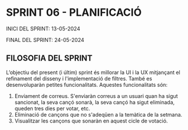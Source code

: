 # SPRINT 06 - PLANIFICACIÓ

INICI DEL SPRINT: 13-05-2024

FINAL DEL SPRINT: 24-05-2024

## FILOSOFIA DEL SPRINT

L’objectiu del present (i últim) sprint és millorar la UI i la UX mitjançant el refinament del disseny i l'implementació de filtres. També es desenvoluparàn petites funcionalitats. Aquestes funcionalitats són:

1. Enviament de correus. S'enviaràn correus a un usuari quan ha sigut sancionat, la seva cançó sonarà, la seva cançó ha sigut eliminada, queden tres dies per votar, etc. 
2. Eliminació de cançons que no s'adeqüen a la temàtica de la setmana.
3. Visualitzar les cançons que sonaràn en aquest cicle de votació.
